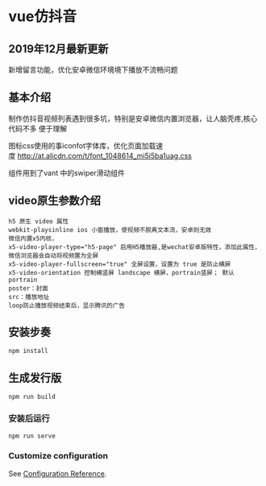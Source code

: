 # vue仿抖音

## 2019年12月最新更新
新增留言功能，优化安卓微信环境境下播放不流畅问题

## 基本介绍
制作仿抖音视频列表遇到很多坑，特别是安卓微信内置浏览器，让人脑壳疼,核心代码不多 便于理解

图标css使用的事iconfot字体库，优化页面加载速度 http://at.alicdn.com/t/font_1048614_mi5i5ba1uag.css

组件用到了vant 中的swiper滑动组件

## video原生参数介绍
```
h5 原生 video 属性
webkit-playsinline ios 小窗播放，使视频不脱离文本流，安卓则无效
微信内置x5内核，
x5-video-player-type="h5-page" 启用H5播放器,是wechat安卓版特性，添加此属性，微信浏览器会自动将视频置为全屏
x5-video-player-fullscreen="true" 全屏设置，设置为 true 是防止横屏
x5-video-orientation 控制横竖屏 landscape 横屏，portrain竖屏； 默认portrain
poster：封面
src：播放地址
loop防止播放视频结束后，显示腾讯的广告
```
## 安装步奏
```
npm install
```


## 生成发行版
```
npm run build
```



### 安装后运行
```
npm run serve
```

### Customize configuration
See [Configuration Reference](https://cli.vuejs.org/config/).
